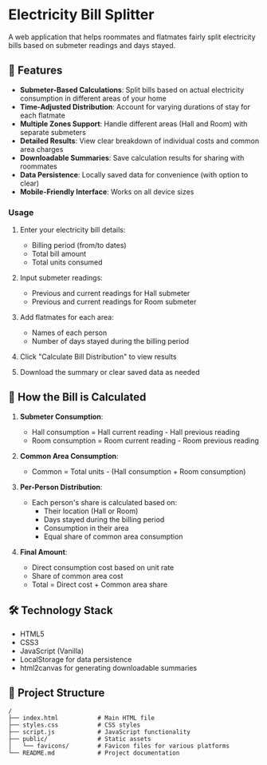 # Electricity Bill Splitter

A web application that helps roommates and flatmates fairly split electricity bills based on submeter readings and days stayed.

## 🔌 Features

- **Submeter-Based Calculations**: Split bills based on actual electricity consumption in different areas of your home
- **Time-Adjusted Distribution**: Account for varying durations of stay for each flatmate
- **Multiple Zones Support**: Handle different areas (Hall and Room) with separate submeters
- **Detailed Results**: View clear breakdown of individual costs and common area charges
- **Downloadable Summaries**: Save calculation results for sharing with roommates
- **Data Persistence**: Locally saved data for convenience (with option to clear)
- **Mobile-Friendly Interface**: Works on all device sizes


### Usage

1. Enter your electricity bill details:
   - Billing period (from/to dates)
   - Total bill amount
   - Total units consumed

2. Input submeter readings:
   - Previous and current readings for Hall submeter
   - Previous and current readings for Room submeter

3. Add flatmates for each area:
   - Names of each person
   - Number of days stayed during the billing period

4. Click "Calculate Bill Distribution" to view results

5. Download the summary or clear saved data as needed


## 🧮 How the Bill is Calculated

1. **Submeter Consumption**:
   - Hall consumption = Hall current reading - Hall previous reading
   - Room consumption = Room current reading - Room previous reading

2. **Common Area Consumption**:
   - Common = Total units - (Hall consumption + Room consumption)

3. **Per-Person Distribution**:
   - Each person's share is calculated based on:
     - Their location (Hall or Room)
     - Days stayed during the billing period
     - Consumption in their area
     - Equal share of common area consumption

4. **Final Amount**:
   - Direct consumption cost based on unit rate
   - Share of common area cost
   - Total = Direct cost + Common area share

## 🛠️ Technology Stack

- HTML5
- CSS3
- JavaScript (Vanilla)
- LocalStorage for data persistence
- html2canvas for generating downloadable summaries

## 📐 Project Structure

```
/
├── index.html           # Main HTML file
├── styles.css           # CSS styles
├── script.js            # JavaScript functionality
├── public/              # Static assets
│   └── favicons/        # Favicon files for various platforms
└── README.md            # Project documentation
```
